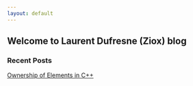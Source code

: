 ```yaml
---
layout: default
---
```


## Welcome to Laurent Dufresne (Ziox) blog


### Recent Posts
[Ownership of Elements in C++](_posts/2018-12-22-Ownership-of-Elements.md)
